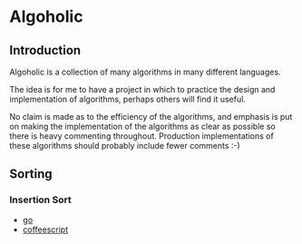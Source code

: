 # Algoholic #

## Introduction ##

Algoholic is a collection of many algorithms in many different languages.

The idea is for me to have a project in which to practice the design and implementation of
algorithms, perhaps others will find it useful.

No claim is made as to the efficiency of the algorithms, and emphasis is put on making the
implementation of the algorithms as clear as possible so there is heavy commenting
throughout. Production implementations of these algorithms should probably include fewer
comments :-)

## Sorting ##

### Insertion Sort ###

* [go][isort_go]
* [coffeescript][cs_go]

[isort_go]:/sort/isort/isort.go
[cs_go]:/sort/isort/isort.coffee
